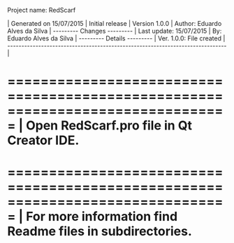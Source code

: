 Project name: RedScarf

| Generated on 15/07/2015
| Initial release
| Version 1.0.0
| Author: Eduardo Alves da Silva
| --------- Changes ---------
| Last update: 15/07/2015
| By: Eduardo Alves da Silva
| --------- Details ---------
| Ver. 1.0.0: File created
|
------------------------------------------------------------------------------|

===============================================================================
| Open RedScarf.pro file in Qt Creator IDE.
===============================================================================

===============================================================================
| For more information find Readme files in subdirectories.
===============================================================================
